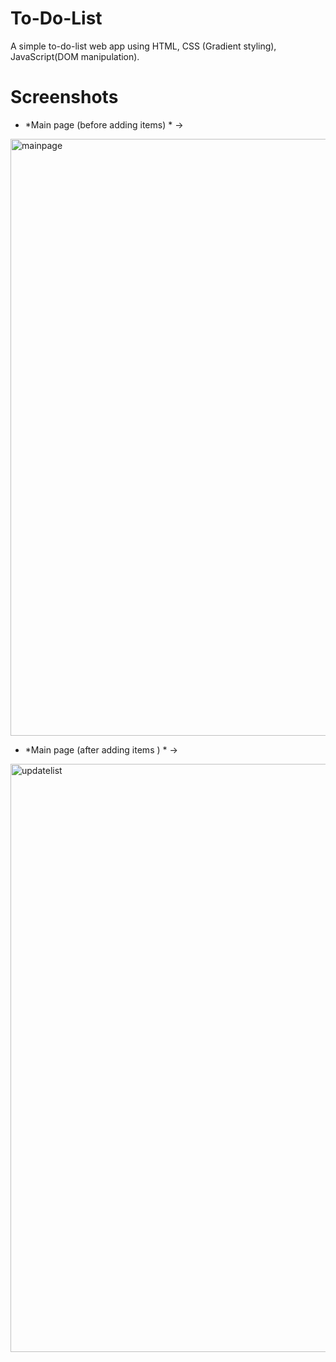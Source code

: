 # To-Do-List
A simple to-do-list web app using HTML, CSS (Gradient styling), JavaScript(DOM manipulation).

# Screenshots
+ *Main page (before adding items) * ->

<img width="955" alt="mainpage" src="https://user-images.githubusercontent.com/67960782/86978193-dec89380-c19b-11ea-843e-db89a203c4e7.PNG">


+ *Main page (after adding items ) * ->

<img width="941" alt="updatelist" src="https://user-images.githubusercontent.com/67960782/86978206-e720ce80-c19b-11ea-91b6-9472b14e1ccf.PNG">
